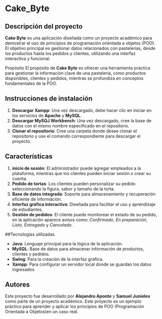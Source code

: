 # Cake_Byte

## Descripción del proyecto
**Cake Byte** es una aplicación diseñada como un proyecto académico para demostrar el uso de principios de programación orientada a objetos (POO). El objetivo principal es gestionar datos relacionados con pastelerías, desde los productos hasta los pedidos y clientes, utilizando una interfaz interactiva y funcional.

Propósito
El propósito de **Cake Byte** es ofrecer una herramienta práctica para gestionar la información clave de una pastelería, como productos disponibles, clientes y pedidos, mientras se profundiza en conceptos fundamentales de la POO.

## Instrucciones de instalación
1. **Descargar Xampp**: Una vez descargado, debe hacer clic en iniciar en los servicios de **Apache** y **MySQL**.
2. **Descargar MySQJ Workbench**: Una vez descargado, cree la base de datos con el mismo nombre especificado en el repositorio.
3. **Clonar el repositorio**: Cree una carpeta donde desee clonar el repositorio y use el comando correspondiente para descargar el proyecto.

## Características
1. **inicio de  sesión**: El administrador puede agregar empleados a la plataforma, mientras que los clientes pueden iniciar sesión o crear su cuenta.
2. **Pedido de tortas**:  Los clientes pueden personalizar su pedido seleccionando la figura, sabor y tamaño de la torta.
3. **Base de datos integrada**: Soporte para almacenamiento y recuperación eficiente de información.
4. **Interfaz gráfica interactiva**: Diseñada para facilitar el uso y aprendizaje de estudiantes.
5. **Gestión de pedidos**: El cliente puede monitorear el estado de su pedido, en la aplicación aparece avisos como: *Confirmado*, *En preparación*, *Listo*, *Entregado* y *Cancelado*.

##Tecnologías utilizadas
- **Java**: Lenguaje principal para la lógica de la aplicación.
- **MySQL**: Base de datos para almacenar información de productos, clientes y pedidos.
- **Swing**: Para la creación de la interfaz gráfica.
- **Xampp**: Para configurar un servidor local donde se guardan los datos ingresados

## Autores
Este proyecto fue desarrollado por **Alejandro  Aponte** y **Samuel Junieles** como parte de un proyecto académico. Este proyecto es un ejemplo práctico para aprender y aplicar los principios de POO (Programación Orientada a Objetos)en un caso real.
